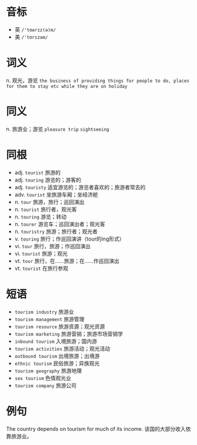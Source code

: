 # 音标

- 英 `/'tʊərɪz(ə)m/`
- 美 `/'tʊrɪzəm/`

# 词义

n. 观光，游览
`the business of providing things for people to do, places for them to stay etc while they are on holiday`

# 同义

n. 旅游业；游览
`pleasure trip` `sightseeing`

# 同根

- adj. `tourist` 旅游的
- adj. `touring` 游览的；游客的
- adj. `touristy` 适宜游览的；游览者喜欢的；旅游者常去的
- adv. `tourist` 坐旅游车厢；坐经济舱
- n. `tour` 旅游，旅行；巡回演出
- n. `tourist` 旅行者，观光客
- n. `touring` 游览；转动
- n. `tourer` 游览车；巡回演出者；观光客
- n. `touristry` 旅游；旅行者；观光者
- v. `touring` 旅行；作巡回演讲（tour的ing形式）
- vi. `tour` 旅行，旅游；作巡回演出
- vi. `tourist` 旅游；观光
- vt. `tour` 旅行，在……旅游；在……作巡回演出
- vt. `tourist` 在旅行参观

# 短语

- `tourism industry` 旅游业
- `tourism management` 旅游管理
- `tourism resource` 旅游资源；观光资源
- `tourism marketing` 旅游营销；旅游市场营销学
- `inbound tourism` 入境旅游；国内游
- `tourism activities` 旅游活动；观光活动
- `outbound tourism` 出境旅游；出境游
- `ethnic tourism` 民俗旅游；异族观光
- `tourism geography` 旅游地理
- `sex tourism` 色情观光业
- `tourism company` 旅游公司

# 例句

The country depends on tourism for much of its income.
该国的大部分收入依靠旅游业。


